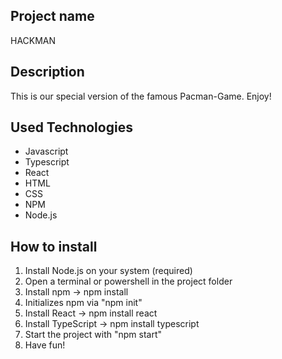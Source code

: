 ## Project name
HACKMAN


## Description

This is our special version of the famous Pacman-Game. Enjoy!

## Used Technologies

- Javascript
- Typescript
- React
- HTML
- CSS
- NPM
- Node.js

## How to install

1. Install Node.js on your system (required)
2. Open a terminal or powershell in the project folder
3. Install npm -> npm install
4. Initializes npm via "npm init"
5. Install React -> npm install react
6. Install TypeScript -> npm install typescript
7. Start the project with "npm start"
8. Have fun!


